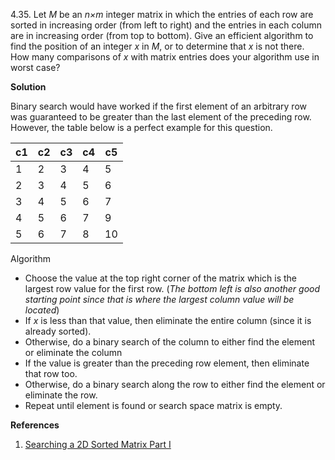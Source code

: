 4.35. Let *M* be an *n×m* integer matrix in which the entries of each row are sorted in 
increasing order (from left to right) and the entries in each column are in increasing order 
(from top to bottom). Give an efficient algorithm to find the position of an integer *x* in *M*,
or to determine that *x* is not there. How many comparisons of *x* with matrix entries does your
algorithm use in worst case?

**Solution**

Binary search would have worked if the first element of an arbitrary row was guaranteed to be
greater than the last element of the preceding row. However, the table below is a perfect example for
this question.

|c1 |c2 |c3 |c4 |c5  |
|---|---|---|---|----|
| 1 | 2 | 3 | 4 | 5  |
| 2 | 3 | 4 | 5 | 6  |
| 3 | 4 | 5 | 6 | 7  |
| 4 | 5 | 6 | 7 | 9  |
| 5 | 6 | 7 | 8 | 10 |

Algorithm

* Choose the value at the top right corner of the matrix which is the largest row value for the
first row. (*The bottom left is also another good starting point since that is where the largest
column value will be located*)
* If *x* is less than that value, then eliminate the entire column (since it is already sorted).
* Otherwise, do a binary search of the column to either find the element or eliminate the column
* If the value is greater than the preceding row element, then eliminate that row too.
* Otherwise, do a binary search along the row to either find the element or eliminate the row.
* Repeat until element is found or search space matrix is empty.

**References**

1. [Searching a 2D Sorted Matrix Part I](http://articles.leetcode.com/searching-2d-sorted-matrix)

